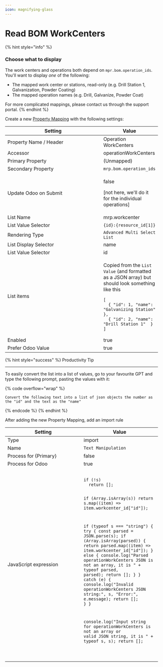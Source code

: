 ```yaml
---
icon: magnifying-glass
---
```


# Read BOM WorkCenters

{% hint style="info" %}
### Choose what to display

The work centers and operations both depend on `mpr.bom.operation_ids`. You'll want to display _one_ of the following:

* The mapped work center or stations, read-only (e.g. Drill Station 1, Galvanization, Powder Coating)
* The mapped operation names (e.g. Drill, Galvanize, Powder Coat)



For more complicated mappings, please contact us through the support portal.
{% endhint %}

Create a new [Property Mapping](../../../../fundamentals/property-mappings/) with the following settings:

<table><thead><tr><th width="301">Setting</th><th>Value</th></tr></thead><tbody><tr><td>Property Name / Header</td><td>Operation WorkCenters</td></tr><tr><td>Accessor</td><td>operationWorkCenters</td></tr><tr><td>Primary Property</td><td>(Unmapped)</td></tr><tr><td>Secondary Property</td><td><code>mrp.bom.operation_ids</code></td></tr><tr><td>Update Odoo on Submit</td><td><p>false </p><p>[not here, we'll do it for the individual operations]</p></td></tr><tr><td>List Name</td><td>mrp.workcenter</td></tr><tr><td>List Value Selector</td><td><code>{id}:{resource_id[1]}</code></td></tr><tr><td>Rendering Type</td><td><code>Advanced Multi Select List</code></td></tr><tr><td>List Display Selector</td><td>name</td></tr><tr><td>List Value Selector</td><td>id</td></tr><tr><td>List items</td><td><p>Copied from the <code>List Value</code> (and formatted as a JSON array) but should look something like this </p><pre class="language-json5"><code class="lang-json5">[
  { "id": 1, "name": "Galvanizing Station" },
  { "id": 2, "name": "Drill Station 1"  }
]
</code></pre></td></tr><tr><td>Enabled</td><td>true</td></tr><tr><td>Prefer Odoo Value</td><td>true</td></tr></tbody></table>

{% hint style="success" %}
Productivity Tip

***

To easily convert the list into a list of values, go to your favourite GPT and type the following prompt, pasting the values with it:

{% code overflow="wrap" %}
```
Convert the following text into a list of json objects the number as the "id" and the text as the "name"
```
{% endcode %}
{% endhint %}

After adding the new Property Mapping, add an import rule

<table><thead><tr><th width="235">Setting</th><th>Value</th></tr></thead><tbody><tr><td>Type</td><td>import</td></tr><tr><td>Name</td><td><code>Text Manipulation</code></td></tr><tr><td>Process for {Primary}</td><td>false</td></tr><tr><td>Process for Odoo</td><td>true</td></tr><tr><td>JavaScript expression</td><td><pre class="language-javascript"><code class="lang-javascript">
if (!s)
  return [];

if (Array.isArray(s)) 
  return s.map((item) => item.workcenter_id["id"]);

if (typeof s === "string") {
  try {
    const parsed = JSON.parse(s);
    if (Array.isArray(parsed)) {
      return parsed.map((item) => item.workcenter_id["id"]);
    } else {
      console.log("Parsed operationWorkCenters JSON is not an array, it is " + typeof parsed, parsed);
      return [];
    }
  } catch (e) {
    console.log("Invalid operationWorkCenters JSON string:", s, "Error:", e.message);
    return [];
  }
}

console.log("Input string for operationWorkCenters is not an array or valid JSON string, it is " + typeof s, s);
return [];

</code></pre></td></tr></tbody></table>
